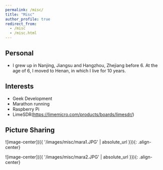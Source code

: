 ```yaml
---
permalink: /misc/
title: "Misc"
author_profile: true
redirect_from: 
  - /misc
  - /misc.html
---
```


## Personal

* I grew up in Nanjing, Jiangsu and Hangzhou, Zhejiang before 6. At the age of 6, I moved to Henan, in which I live for 10 years.



## Interests

* Geek Development
* Marathon running
* Raspberry Pi
* LimeSDR(https://limemicro.com/products/boards/limesdr/)

## Picture Sharing
 ![image-center]({{ '/images/misc/mara1.JPG' | absolute_url }}){: .align-center}

 ![image-center]({{ '/images/misc/mara2.JPG' | absolute_url }}){: .align-center}
